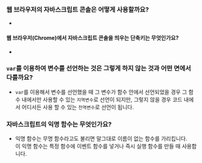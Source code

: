 ### 웹 브라우저의 자바스크립트 콘솔은 어떻게 사용할까요?
* 

#### 웹 브라우저(Chrome)에서 자바스크립트 콘솔을 띄우는 단축키는 무엇인가요?
* 

### `var`를 이용하여 변수를 선언하는 것은 그렇게 하지 않는 것과 어떤 면에서 다를까요?
* `var`를 이용해서 변수를 선언했을 때 그 변수가 함수 안에서 선언되었을 경우 그 함수 내에서만 사용할 수 있는 `지역변수`로 선언이 되지만, 그렇지 않을 경우 코드 내에서 어디서든 사용 할 수 있는 `전역변수`로 선언이 됩니다. 

### 자바스크립트의 익명 함수는 무엇인가요?
* 익명 함수는 무명 함수라고도 불리면 말그대로 이름이 없는 함수를 가리킵니다. <br> 이 익명 함수는 특정 함수에 이벤트 함수를 넣거나 즉시 실행 함수를 만들 때 사용합니다.